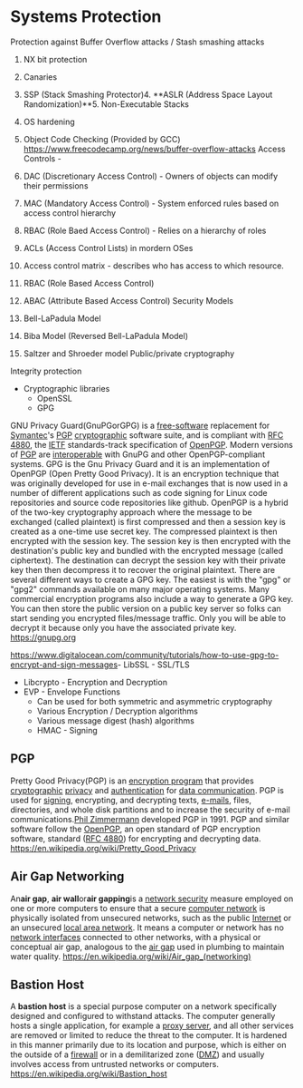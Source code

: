 # Systems Protection

Protection against Buffer Overflow attacks / Stash smashing attacks

1. NX bit protection

2. Canaries

3. SSP (Stack Smashing Protector)4. **ASLR (Address Space Layout Randomization)**5. Non-Executable Stacks

6. OS hardening

7. Object Code Checking (Provided by GCC)
<https://www.freecodecamp.org/news/buffer-overflow-attacks>
Access Controls -

1. DAC (Discretionary Access Control) - Owners of objects can modify their permissions

2. MAC (Mandatory Access Control) - System enforced rules based on access control hierarchy

3. RBAC (Role Baed Access Control) - Relies on a hierarchy of roles

4. ACLs (Access Control Lists) in mordern OSes

5. Access control matrix - describes who has access to which resource.

6. RBAC (Role Based Access Control)

7. ABAC (Attribute Based Access Control)
Security Models

1. Bell-LaPadula Model

2. Biba Model (Reversed Bell-LaPadula Model)

3. Saltzer and Shroeder model
Public/private cryptography

Integrity protection

- Cryptographic libraries
  - OpenSSL
  - GPG

GNU Privacy Guard(GnuPGorGPG) is a [free-software](https://en.wikipedia.org/wiki/Free-software) replacement for [Symantec](https://en.wikipedia.org/wiki/NortonLifeLock)'s [PGP](https://en.wikipedia.org/wiki/Pretty_Good_Privacy) [cryptographic](https://en.wikipedia.org/wiki/Cryptography) software suite, and is compliant with [RFC 4880](https://tools.ietf.org/html/rfc4880), the [IETF](https://en.wikipedia.org/wiki/Internet_Engineering_Task_Force) standards-track specification of [OpenPGP](https://en.wikipedia.org/wiki/Pretty_Good_Privacy#OpenPGP). Modern versions of [PGP](https://en.wikipedia.org/wiki/Pretty_Good_Privacy) are [interoperable](https://en.wikipedia.org/wiki/Interoperability) with GnuPG and other OpenPGP-compliant systems.
GPG is the Gnu Privacy Guard and it is an implementation of OpenPGP (Open Pretty Good Privacy). It is an encryption technique that was originally developed for use in e-mail exchanges that is now used in a number of different applications such as code signing for Linux code repositories and source code repositories like github. OpenPGP is a hybrid of the two-key cryptography approach where the message to be exchanged (called plaintext) is first compressed and then a session key is created as a one-time use secret key. The compressed plaintext is then encrypted with the session key. The session key is then encrypted with the destination's public key and bundled with the encrypted message (called ciphertext). The destination can decrypt the session key with their private key then then decompress it to recover the original plaintext.
There are several different ways to create a GPG key. The easiest is with the "gpg" or "gpg2" commands available on many major operating systems. Many commercial encryption programs also include a way to generate a GPG key. You can then store the public version on a public key server so folks can start sending you encrypted files/message traffic. Only you will be able to decrypt it because only you have the associated private key.
<https://gnupg.org>

<https://www.digitalocean.com/community/tutorials/how-to-use-gpg-to-encrypt-and-sign-messages>-  LibSSL - SSL/TLS

- Libcrypto - Encryption and Decryption
- EVP - Envelope Functions
  - Can be used for both symmetric and asymmetric cryptography
  - Various Encryption / Decryption algorithms
  - Various message digest (hash) algorithms
  - HMAC - Signing

## PGP

Pretty Good Privacy(PGP) is an [encryption program](https://en.wikipedia.org/wiki/Encryption_software) that provides [cryptographic](https://en.wikipedia.org/wiki/Cryptographic) [privacy](https://en.wikipedia.org/wiki/Privacy) and [authentication](https://en.wikipedia.org/wiki/Authentication) for [data communication](https://en.wikipedia.org/wiki/Data_communication). PGP is used for [signing](https://en.wikipedia.org/wiki/Digital_signature), encrypting, and decrypting texts, [e-mails](https://en.wikipedia.org/wiki/Email), files, directories, and whole disk partitions and to increase the security of e-mail communications.[Phil Zimmermann](https://en.wikipedia.org/wiki/Phil_Zimmermann) developed PGP in 1991.
PGP and similar software follow the [OpenPGP](https://en.wikipedia.org/wiki/Pretty_Good_Privacy#OpenPGP), an open standard of PGP encryption software, standard ([RFC 4880](https://en.wikipedia.org/wiki/Request_for_Comments)) for encrypting and decrypting data.
<https://en.wikipedia.org/wiki/Pretty_Good_Privacy>

## Air Gap Networking

An**air gap**, **air wall**or**air gapping**is a [network security](https://en.wikipedia.org/wiki/Network_security) measure employed on one or more computers to ensure that a secure [computer network](https://en.wikipedia.org/wiki/Computer_network) is physically isolated from unsecured networks, such as the public [Internet](https://en.wikipedia.org/wiki/Internet) or an unsecured [local area network](https://en.wikipedia.org/wiki/Local_area_network). It means a computer or network has no [network interfaces](https://en.wikipedia.org/wiki/Network_interface) connected to other networks, with a physical or conceptual air gap, analogous to the [air gap](https://en.wikipedia.org/wiki/Air_gap_(plumbing)) used in plumbing to maintain water quality.
<https://en.wikipedia.org/wiki/Air_gap_(networking)>

## Bastion Host

A **bastion host** is a special purpose computer on a network specifically designed and configured to withstand attacks. The computer generally hosts a single application, for example a [proxy server](https://en.wikipedia.org/wiki/Proxy_server), and all other services are removed or limited to reduce the threat to the computer. It is hardened in this manner primarily due to its location and purpose, which is either on the outside of a [firewall](https://en.wikipedia.org/wiki/Firewall_(computing)) or in a demilitarized zone ([DMZ](https://en.wikipedia.org/wiki/Demilitarized_zone_(computing))) and usually involves access from untrusted networks or computers.
<https://en.wikipedia.org/wiki/Bastion_host>
